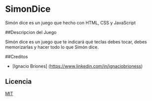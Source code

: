 # SimonDice

Simón dice es un juego que hecho con HTML, CSS y JavaScript

##Descripcion del Juego

Simón dice es un juego que te indicará qué teclas debes tocar, debes memorizarlas y hacer todo lo que Simón dice.

##Creditos

- [Ignacio Briones] (https://www.linkedin.com/in/ignaciobrioness)

## Licencia

[MIT](https://opensource.org/licenses/MIT)
